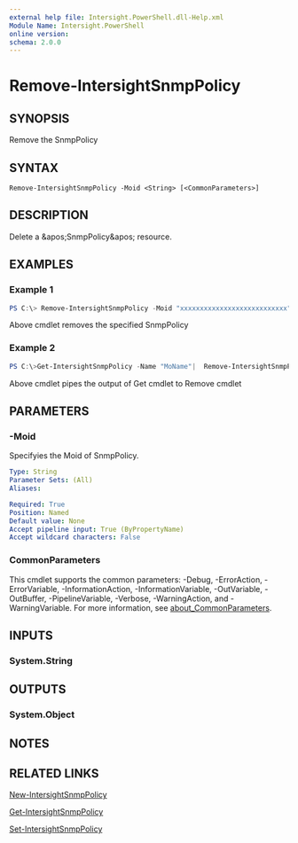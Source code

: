 ```yaml
---
external help file: Intersight.PowerShell.dll-Help.xml
Module Name: Intersight.PowerShell
online version:
schema: 2.0.0
---
```


# Remove-IntersightSnmpPolicy

## SYNOPSIS
Remove the SnmpPolicy

## SYNTAX

```
Remove-IntersightSnmpPolicy -Moid <String> [<CommonParameters>]
```

## DESCRIPTION
Delete a &amp;apos;SnmpPolicy&amp;apos; resource.

## EXAMPLES

### Example 1
```powershell
PS C:\> Remove-IntersightSnmpPolicy -Moid "xxxxxxxxxxxxxxxxxxxxxxxxxxx"
```
Above cmdlet removes the specified SnmpPolicy 

### Example 2
```powershell
PS C:\>Get-IntersightSnmpPolicy -Name "MoName"|  Remove-IntersightSnmpPolicy
```
Above cmdlet pipes the output of Get cmdlet to Remove cmdlet

## PARAMETERS

### -Moid
Specifyies the Moid of SnmpPolicy.

```yaml
Type: String
Parameter Sets: (All)
Aliases:

Required: True
Position: Named
Default value: None
Accept pipeline input: True (ByPropertyName)
Accept wildcard characters: False
```

### CommonParameters
This cmdlet supports the common parameters: -Debug, -ErrorAction, -ErrorVariable, -InformationAction, -InformationVariable, -OutVariable, -OutBuffer, -PipelineVariable, -Verbose, -WarningAction, and -WarningVariable. For more information, see [about_CommonParameters](http://go.microsoft.com/fwlink/?LinkID=113216).

## INPUTS

### System.String

## OUTPUTS

### System.Object
## NOTES

## RELATED LINKS

[New-IntersightSnmpPolicy](./New-IntersightSnmpPolicy.md)

[Get-IntersightSnmpPolicy](./Get-IntersightSnmpPolicy.md)

[Set-IntersightSnmpPolicy](./Set-IntersightSnmpPolicy.md)

